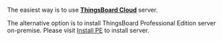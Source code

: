 The easiest way is to use [**ThingsBoard Cloud**](https://thingsboard.cloud/signup) server.

The alternative option is to install ThingsBoard Professional Edition server on-premise.
Please visit [Install PE](/docs/user-guide/install/pe/installation-options/) to install server.